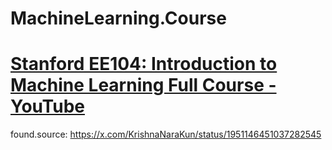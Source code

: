 # MachineLearning.Course
# [Stanford EE104: Introduction to Machine Learning Full Course - YouTube](https://www.youtube.com/playlist?list=PLoROMvodv4rN_Uy7_wmS051_q1d6akXmK)
found.source: https://x.com/KrishnaNaraKun/status/1951146451037282545
